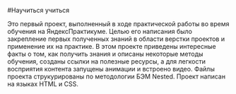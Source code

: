#Научиться учиться

Это первый проект, выполненный в ходе практической работы во время обучения на ЯндексПрактикуме. Целью его написания было закрепление первых полученных знаний в области верстки проектов и применение их на практике. В этом проекте приведены интересные факты о том, как получить знания и описаны некоторые методы обучения, созданы ссылки на полезные ресурсы, а для легкости восприятия контента запущены анимации и встроено видео. Файлы проекта струкурированы по методологии БЭМ Nested.
Проект написан на языках HTML и СSS.
